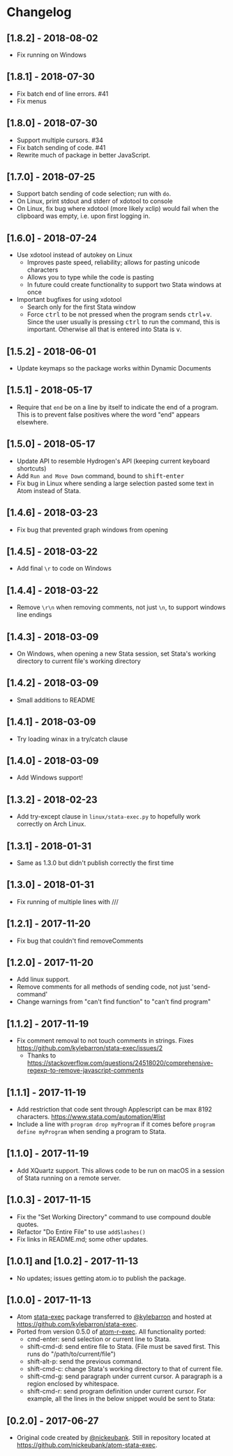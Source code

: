 # Changelog

## [1.8.2] - 2018-08-02

- Fix running on Windows

## [1.8.1] - 2018-07-30

- Fix batch end of line errors. #41
- Fix menus

## [1.8.0] - 2018-07-30

- Support multiple cursors. #34
- Fix batch sending of code. #41
- Rewrite much of package in better JavaScript.

## [1.7.0] - 2018-07-25

- Support batch sending of code selection; run with `do`.
- On Linux, print stdout and stderr of xdotool to console
- On Linux, fix bug where xdotool (more likely xclip) would fail when the clipboard was empty, i.e. upon first logging in.

## [1.6.0] - 2018-07-24

- Use xdotool instead of autokey on Linux
    - Improves paste speed, reliability; allows for pasting unicode characters
    - Allows you to type while the code is pasting
    - In future could create functionality to support two Stata windows at once
- Important bugfixes for using xdotool
    - Search only for the first Stata window
    - Force <kbd>ctrl</kbd> to be not pressed when the program sends <kbd>ctrl</kbd>+<kbd>v</kbd>. Since the user usually is pressing <kbd>ctrl</kbd> to run the command, this is important. Otherwise all that is entered into Stata is <kbd>v</kbd>.


## [1.5.2] - 2018-06-01

- Update keymaps so the package works within Dynamic Documents

## [1.5.1] - 2018-05-17
- Require that `end` be on a line by itself to indicate the end of a program.
    This is to prevent false positives where the word "end" appears elsewhere.

## [1.5.0] - 2018-05-17
- Update API to resemble Hydrogen's API (keeping current keyboard shortcuts)
- Add `Run and Move Down` command, bound to <kbd>shift</kbd>-<kbd>enter</kbd>
- Fix bug in Linux where sending a large selection pasted some text in Atom instead of Stata.

## [1.4.6] - 2018-03-23
- Fix bug that prevented graph windows from opening

## [1.4.5] - 2018-03-22
- Add final `\r` to code on Windows

## [1.4.4] - 2018-03-22
- Remove `\r\n` when removing comments, not just `\n`, to support windows line endings

## [1.4.3] - 2018-03-09
- On Windows, when opening a new Stata session, set Stata's working directory to current file's working directory

## [1.4.2] - 2018-03-09
- Small additions to README

## [1.4.1] - 2018-03-09
- Try loading winax in a try/catch clause

## [1.4.0] - 2018-03-09
- Add Windows support!

## [1.3.2] - 2018-02-23
- Add try-except clause in `linux/stata-exec.py` to hopefully work correctly on Arch Linux.

## [1.3.1] - 2018-01-31
- Same as 1.3.0 but didn't publish correctly the first time

## [1.3.0] - 2018-01-31
- Fix running of multiple lines with ///

## [1.2.1] - 2017-11-20
- Fix bug that couldn't find removeComments

## [1.2.0] - 2017-11-20
- Add linux support.
- Remove comments for all methods of sending code, not just 'send-command'
- Change warnings from "can't find function" to "can't find program"

## [1.1.2] - 2017-11-19
- Fix comment removal to not touch comments in strings. Fixes https://github.com/kylebarron/stata-exec/issues/2
    - Thanks to https://stackoverflow.com/questions/24518020/comprehensive-regexp-to-remove-javascript-comments

## [1.1.1] - 2017-11-19
- Add restriction that code sent through Applescript can be max 8192 characters. https://www.stata.com/automation/#list
- Include a line with `program drop myProgram` if it comes before `program define myProgram` when sending a program to Stata.

## [1.1.0] - 2017-11-19
- Add XQuartz support. This allows code to be run on macOS in a session of Stata running on a remote server.

## [1.0.3] - 2017-11-15
- Fix the "Set Working Directory" command to use compound double quotes.
- Refactor "Do Entire File" to use `addSlashes()`
- Fix links in README.md; some other updates.

## [1.0.1] and [1.0.2] - 2017-11-13
- No updates; issues getting atom.io to publish the package.

## [1.0.0] - 2017-11-13
- Atom [stata-exec](https://atom.io/packages/stata-exec) package transferred to [@kylebarron](https://github.com/kylebarron) and hosted at https://github.com/kylebarron/stata-exec.
- Ported from version 0.5.0 of [atom-r-exec](https://github.com/pimentel/atom-r-exec). All functionality ported:
    - cmd-enter: send selection or current line to Stata.
    - shift-cmd-d: send entire file to Stata. (File must be saved first. This runs do "/path/to/current/file")
    - shift-alt-p: send the previous command.
    - shift-cmd-c: change Stata's working directory to that of current file.
    - shift-cmd-g: send paragraph under current cursor. A paragraph is a region enclosed by whitespace.
    - shift-cmd-r: send program definition under current cursor. For example, all the lines in the below snippet would be sent to Stata:

## [0.2.0] - 2017-06-27
- Original code created by [@nickeubank](https://github.com/nickeubank). Still in repository located at https://github.com/nickeubank/atom-stata-exec.
